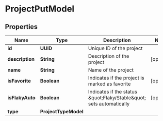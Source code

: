 

# ProjectPutModel


## Properties

| Name | Type | Description | Notes |
|------------ | ------------- | ------------- | -------------|
|**id** | **UUID** | Unique ID of the project |  |
|**description** | **String** | Description of the project |  [optional] |
|**name** | **String** | Name of the project |  |
|**isFavorite** | **Boolean** | Indicates if the project is marked as favorite |  [optional] |
|**isFlakyAuto** | **Boolean** | Indicates if the status \&quot;Flaky/Stable\&quot; sets automatically |  [optional] |
|**type** | **ProjectTypeModel** |  |  |



